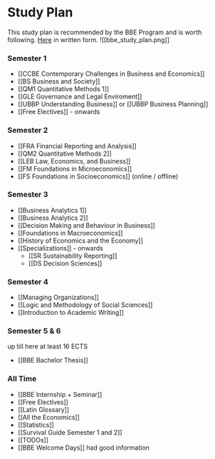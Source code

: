 # Study Plan
This study plan is recommended by the BBE Program and is worth following. [Here](https://www.wu.ac.at/en/students/my-program/bachelors-programs/business-and-economics/structure-content/) in written form.
![[bbe_study_plan.png]]
### Semester 1
- [[CCBE Contemporary Challenges in Business and Economics]]
- [[BS Business and Society]]
- [[QM1 Quantitative Methods 1]]
- [[GLE Governance and Legal Enviroment]]
- [[UBBP Understanding Business]] or [[UBBP Business Planning]]
- [[Free Electives]] - onwards
### Semester 2
- [[FRA Financial Reporting and Analysis]]
- [[QM2 Quantitative Methods 2]]
- [[LEB Law, Economics, and Business]]
- [[FM Foundations in Microeconomics]]
- [[FS Foundations in Socioeconomics]] (online / offline)
### Semester 3
- [[Business Analytics 1]]
- [[Business Analytics 2]]
- [[Decision Making and Behaviour in Business]]
- [[Foundations in Macroeconomics]]
- [[History of Economics and the Economy]]
- [[Specializations]] - onwards
	- [[SR Sustainability Reporting]]
	- [[DS Decision Sciences]]
### Semester 4
- [[Managing Organizations]]
- [[Logic and Methodology of Social Sciences]]
- [[Introduction to Academic Writing]]
### Semester 5 & 6
up till here at least 16 ECTS
- [[BBE Bachelor Thesis]]
### All Time
- [[BBE Internship + Seminar]]
- [[Free Electives]]
- [[Latin Glossary]]
- [[All the Economics]]
- [[Statistics]]
- [[Survival Guide Semester 1 and 2]]
- [[TODOs]]
- [[BBE Welcome Days]] had good information
